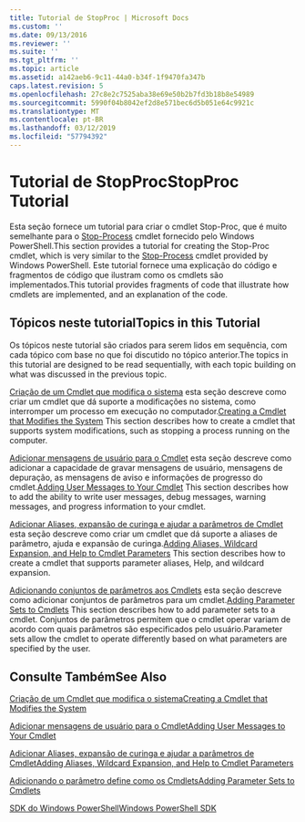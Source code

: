```yaml
---
title: Tutorial de StopProc | Microsoft Docs
ms.custom: ''
ms.date: 09/13/2016
ms.reviewer: ''
ms.suite: ''
ms.tgt_pltfrm: ''
ms.topic: article
ms.assetid: a142aeb6-9c11-44a0-b34f-1f9470fa347b
caps.latest.revision: 5
ms.openlocfilehash: 27c8e2c7525aba38e69e50b2b7fd3b18b8e54989
ms.sourcegitcommit: 5990f04b8042ef2d8e571bec6d5b051e64c9921c
ms.translationtype: MT
ms.contentlocale: pt-BR
ms.lasthandoff: 03/12/2019
ms.locfileid: "57794392"
---
```

# <a name="stopproc-tutorial"></a><span data-ttu-id="a8aa9-102">Tutorial de StopProc</span><span class="sxs-lookup"><span data-stu-id="a8aa9-102">StopProc Tutorial</span></span>

<span data-ttu-id="a8aa9-103">Esta seção fornece um tutorial para criar o cmdlet Stop-Proc, que é muito semelhante para o [Stop-Process](/powershell/module/Microsoft.PowerShell.Management/Stop-Process) cmdlet fornecido pelo Windows PowerShell.</span><span class="sxs-lookup"><span data-stu-id="a8aa9-103">This section provides a tutorial for creating the Stop-Proc cmdlet, which is very similar to the [Stop-Process](/powershell/module/Microsoft.PowerShell.Management/Stop-Process) cmdlet provided by Windows PowerShell.</span></span> <span data-ttu-id="a8aa9-104">Este tutorial fornece uma explicação do código e fragmentos de código que ilustram como os cmdlets são implementados.</span><span class="sxs-lookup"><span data-stu-id="a8aa9-104">This tutorial provides fragments of code that illustrate how cmdlets are implemented, and an explanation of the code.</span></span>

## <a name="topics-in-this-tutorial"></a><span data-ttu-id="a8aa9-105">Tópicos neste tutorial</span><span class="sxs-lookup"><span data-stu-id="a8aa9-105">Topics in this Tutorial</span></span>

<span data-ttu-id="a8aa9-106">Os tópicos neste tutorial são criados para serem lidos em sequência, com cada tópico com base no que foi discutido no tópico anterior.</span><span class="sxs-lookup"><span data-stu-id="a8aa9-106">The topics in this tutorial are designed to be read sequentially, with each topic building on what was discussed in the previous topic.</span></span>

<span data-ttu-id="a8aa9-107">[Criação de um Cmdlet que modifica o sistema](./creating-a-cmdlet-that-modifies-the-system.md) esta seção descreve como criar um cmdlet que dá suporte a modificações no sistema, como interromper um processo em execução no computador.</span><span class="sxs-lookup"><span data-stu-id="a8aa9-107">[Creating a Cmdlet that Modifies the System](./creating-a-cmdlet-that-modifies-the-system.md) This section describes how to create a cmdlet that supports system modifications, such as stopping a process running on the computer.</span></span>

<span data-ttu-id="a8aa9-108">[Adicionar mensagens de usuário para o Cmdlet](./adding-user-messages-to-your-cmdlet.md) esta seção descreve como adicionar a capacidade de gravar mensagens de usuário, mensagens de depuração, as mensagens de aviso e informações de progresso do cmdlet.</span><span class="sxs-lookup"><span data-stu-id="a8aa9-108">[Adding User Messages to Your Cmdlet](./adding-user-messages-to-your-cmdlet.md) This section describes how to add the ability to write user messages, debug messages, warning messages, and progress information to your cmdlet.</span></span>

<span data-ttu-id="a8aa9-109">[Adicionar Aliases, expansão de curinga e ajudar a parâmetros de Cmdlet](./adding-aliases-wildcard-expansion-and-help-to-cmdlet-parameters.md) esta seção descreve como criar um cmdlet que dá suporte a aliases de parâmetro, ajuda e expansão de curinga.</span><span class="sxs-lookup"><span data-stu-id="a8aa9-109">[Adding Aliases, Wildcard Expansion, and Help to Cmdlet Parameters](./adding-aliases-wildcard-expansion-and-help-to-cmdlet-parameters.md) This section describes how to create a cmdlet that supports parameter aliases, Help, and wildcard expansion.</span></span>

<span data-ttu-id="a8aa9-110">[Adicionando conjuntos de parâmetros aos Cmdlets](./adding-parameter-sets-to-a-cmdlet.md) esta seção descreve como adicionar conjuntos de parâmetros para um cmdlet.</span><span class="sxs-lookup"><span data-stu-id="a8aa9-110">[Adding Parameter Sets to Cmdlets](./adding-parameter-sets-to-a-cmdlet.md) This section describes how to add parameter sets to a cmdlet.</span></span> <span data-ttu-id="a8aa9-111">Conjuntos de parâmetros permitem que o cmdlet operar variam de acordo com quais parâmetros são especificados pelo usuário.</span><span class="sxs-lookup"><span data-stu-id="a8aa9-111">Parameter sets allow the cmdlet to operate differently based on what parameters are specified by the user.</span></span>

## <a name="see-also"></a><span data-ttu-id="a8aa9-112">Consulte Também</span><span class="sxs-lookup"><span data-stu-id="a8aa9-112">See Also</span></span>

[<span data-ttu-id="a8aa9-113">Criação de um Cmdlet que modifica o sistema</span><span class="sxs-lookup"><span data-stu-id="a8aa9-113">Creating a Cmdlet that Modifies the System</span></span>](./creating-a-cmdlet-that-modifies-the-system.md)

[<span data-ttu-id="a8aa9-114">Adicionar mensagens de usuário para o Cmdlet</span><span class="sxs-lookup"><span data-stu-id="a8aa9-114">Adding User Messages to Your Cmdlet</span></span>](./adding-user-messages-to-your-cmdlet.md)

[<span data-ttu-id="a8aa9-115">Adicionar Aliases, expansão de curinga e ajudar a parâmetros de Cmdlet</span><span class="sxs-lookup"><span data-stu-id="a8aa9-115">Adding Aliases, Wildcard Expansion, and Help to Cmdlet Parameters</span></span>](./adding-aliases-wildcard-expansion-and-help-to-cmdlet-parameters.md)

[<span data-ttu-id="a8aa9-116">Adicionando o parâmetro define como os Cmdlets</span><span class="sxs-lookup"><span data-stu-id="a8aa9-116">Adding Parameter Sets to Cmdlets</span></span>](./adding-parameter-sets-to-a-cmdlet.md)

[<span data-ttu-id="a8aa9-117">SDK do Windows PowerShell</span><span class="sxs-lookup"><span data-stu-id="a8aa9-117">Windows PowerShell SDK</span></span>](../windows-powershell-reference.md)
